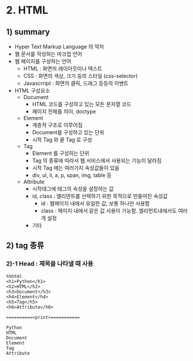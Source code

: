 # 2. HTML 

## 1) summary
- Hyper Text Markup Language 의 약자
- 웹 문서를 작성하는 마크업 언어
- 웹 페이지를 구성하는 언어
    - HTML : 화면의 레이아웃이나 텍스트
    - CSS : 화면의 색상, 크기 등의 스타일 (css-selector)
    - Javascrript : 화면의 클릭, 드래그 등등의 이벤트
- HTML 구성요소
    - Document
        - HTML 코드를 구성하고 있는 모든 문자열 코드
        - 페이지 전체를 의미, doctype
    - Element
        - 계층적 구조로 이루어짐
        - Document를 구성하고 있는 단위
        - 시작 Tag 와 끝 Tag 로 구성
    - Tag
        - Element 를 구성하는 단위
        - Tag 의 종류에 따라서 웹 서비스에서 사용되는 기능이 달라짐
        - 시작 Tag 에는 여러가지 속성값들이 있음
        - div, ul, li, a, p, span, img, table 등
    - Attribute
        - 시작태그에 태그의 속성을 설정하는 값
        - id, class : 엘리먼트를 선택하기 위한 목적으로 만들어진 속성값
            - id : 웹페이지 내에서 유일한 값, 보통 하나만 사용함
            - class : 페이지 내에서 같은 값 사용이 가능함. 엘리먼트내에서도 여러개 설정
        - 기타

## 2) tag 종류
### 2)-1 Head : 제목을 나타낼 때 사용
```
%%html
<h1>Python</h1>
<h2>HTML</h2>
<h3>Document</h3>
<h4>Element</h4>
<h5>Tag</h5>
<h6>Attribute</h6>

==========<print>===========

Python
HTML
Document
Element
Tag
Attribute
```









